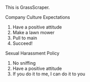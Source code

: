 This is GrassScraper.

Company Culture Expectations

1. Have a positive attitude
2. Make a lawn mower
3. Pull to main
4. Succeed!

Sexual Harassment Policy
1. No sniffing
2. Have a positive attitude
3. If you do it to me, I can do it to you
